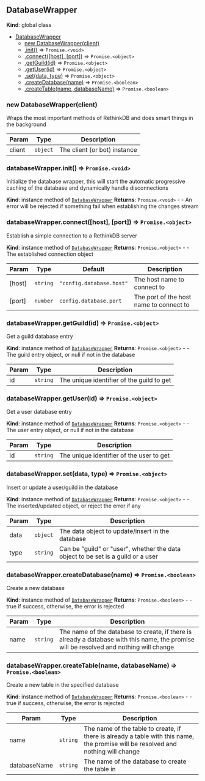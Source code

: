 <a name="DatabaseWrapper"></a>

## DatabaseWrapper
**Kind**: global class

* [DatabaseWrapper](#DatabaseWrapper)
    * [new DatabaseWrapper(client)](#new_DatabaseWrapper_new)
    * [.init()](#DatabaseWrapper+init) ⇒ <code>Promise.&lt;void&gt;</code>
    * [.connect([host], [port])](#DatabaseWrapper+connect) ⇒ <code>Promise.&lt;object&gt;</code>
    * [.getGuild(id)](#DatabaseWrapper+getGuild) ⇒ <code>Promise.&lt;object&gt;</code>
    * [.getUser(id)](#DatabaseWrapper+getUser) ⇒ <code>Promise.&lt;object&gt;</code>
    * [.set(data, type)](#DatabaseWrapper+set) ⇒ <code>Promise.&lt;object&gt;</code>
    * [.createDatabase(name)](#DatabaseWrapper+createDatabase) ⇒ <code>Promise.&lt;boolean&gt;</code>
    * [.createTable(name, databaseName)](#DatabaseWrapper+createTable) ⇒ <code>Promise.&lt;boolean&gt;</code>

<a name="new_DatabaseWrapper_new"></a>

### new DatabaseWrapper(client)
Wraps the most important methods of RethinkDB and does smart things in the background


| Param | Type | Description |
| --- | --- | --- |
| client | <code>object</code> | The client (or bot) instance |

<a name="DatabaseWrapper+init"></a>

### databaseWrapper.init() ⇒ <code>Promise.&lt;void&gt;</code>
Initialize the database wrapper, this will start the automatic progressive caching of the database and dynamically handle disconnections

**Kind**: instance method of [<code>DatabaseWrapper</code>](#DatabaseWrapper)
**Returns**: <code>Promise.&lt;void&gt;</code> - - An error will be rejected if something fail when establishing the changes stream
<a name="DatabaseWrapper+connect"></a>

### databaseWrapper.connect([host], [port]) ⇒ <code>Promise.&lt;object&gt;</code>
Establish a simple connection to a RethinkDB server

**Kind**: instance method of [<code>DatabaseWrapper</code>](#DatabaseWrapper)
**Returns**: <code>Promise.&lt;object&gt;</code> - - The established connection object

| Param | Type | Default | Description |
| --- | --- | --- | --- |
| [host] | <code>string</code> | <code>&quot;config.database.host&quot;</code> | The host name to connect to |
| [port] | <code>number</code> | <code>config.database.port</code> | The port of the host name to connect to |

<a name="DatabaseWrapper+getGuild"></a>

### databaseWrapper.getGuild(id) ⇒ <code>Promise.&lt;object&gt;</code>
Get a guild database entry

**Kind**: instance method of [<code>DatabaseWrapper</code>](#DatabaseWrapper)
**Returns**: <code>Promise.&lt;object&gt;</code> - - The guild entry object, or null if not in the database

| Param | Type | Description |
| --- | --- | --- |
| id | <code>string</code> | The unique identifier of the guild to get |

<a name="DatabaseWrapper+getUser"></a>

### databaseWrapper.getUser(id) ⇒ <code>Promise.&lt;object&gt;</code>
Get a user database entry

**Kind**: instance method of [<code>DatabaseWrapper</code>](#DatabaseWrapper)
**Returns**: <code>Promise.&lt;object&gt;</code> - - The user entry object, or null if not in the database

| Param | Type | Description |
| --- | --- | --- |
| id | <code>string</code> | The unique identifier of the user to get |

<a name="DatabaseWrapper+set"></a>

### databaseWrapper.set(data, type) ⇒ <code>Promise.&lt;object&gt;</code>
Insert or update a user/guild in the database

**Kind**: instance method of [<code>DatabaseWrapper</code>](#DatabaseWrapper)
**Returns**: <code>Promise.&lt;object&gt;</code> - - The inserted/updated object, or reject the error if any

| Param | Type | Description |
| --- | --- | --- |
| data | <code>object</code> | The data object to update/insert in the database |
| type | <code>string</code> | Can be "guild" or "user", whether the data object to be set is a guild or a user |

<a name="DatabaseWrapper+createDatabase"></a>

### databaseWrapper.createDatabase(name) ⇒ <code>Promise.&lt;boolean&gt;</code>
Create a new database

**Kind**: instance method of [<code>DatabaseWrapper</code>](#DatabaseWrapper)
**Returns**: <code>Promise.&lt;boolean&gt;</code> - - true if success, otherwise, the error is rejected

| Param | Type | Description |
| --- | --- | --- |
| name | <code>string</code> | The name of the database to create, if there is already a database with this name, the promise will be resolved and nothing will change |

<a name="DatabaseWrapper+createTable"></a>

### databaseWrapper.createTable(name, databaseName) ⇒ <code>Promise.&lt;boolean&gt;</code>
Create a new table in the specified database

**Kind**: instance method of [<code>DatabaseWrapper</code>](#DatabaseWrapper)
**Returns**: <code>Promise.&lt;boolean&gt;</code> - - true if success, otherwise, the error is rejected

| Param | Type | Description |
| --- | --- | --- |
| name | <code>string</code> | The name of the table to create, if there is already a table with this name, the promise will be resolved and nothing will change |
| databaseName | <code>string</code> | The name of the database to create the table in |